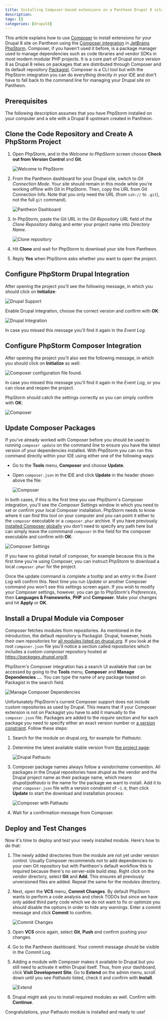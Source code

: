 ```yaml
---
title: Installing Composer-based extensions on a Pantheon Drupal 8 site using JetBrains PhpStorm
description:
tags: []
categories: [drupal8]
---
```


This article explains how to use [Composer](https://getcomposer.org/) to install extensions for your Drupal 8 site on Pantheon using the [Composer integration](https://confluence.jetbrains.com/display/PhpStorm/Composer+Support+in+PhpStorm) in [JetBrains PhpStorm](https://www.jetbrains.com/phpstorm/). Composer, if you haven't used it before, is a package manager used to manage dependencies such as code libraries and vendor SDKs in most modern modular PHP projects. It is a core part of Drupal since version 8 as Drupal 8 relies on packages that are distributed through Composer and its default repository [Packagist](https://packagist.org/). Composer is a CLI tool but with the PhpStorm integration you can do everything directly in your IDE and don't have to fall back to the command line for managing your Drupal site on Pantheon.

## Prerequisites

The following description assumes that you have PhpStorm installed on your computer and a site with a Drupal 8 upstream created in Pantheon.

## Clone the Code Repository and Create A PhpStorm Project

1. Open PhpStorm, and in the _Welcome to PhpStorm_ screen choose **Check out from Version Control** and **Git**.
   
   ![Welcome to PhpStorm](/source/docs/assets/images/integrations/phpstorm/Welcome_to_PhpStorm.png)

2. From the Pantheon dashboard for your Drupal site, switch to _Git Connection Mode_. Your site should remain in this mode while you're working offline with Git in PhpStorm. Then, copy the URL from Git Connection Info. Note that you only need the URL (from `ssh://` to `.git`), not the full `git` command).

    ![Pantheon Dashboard](/source/docs/assets/images/integrations/phpstorm/Pantheon_Dashboard1.png)

3. In PhpStorm, paste the Git URL in the _Git Repository URL_ field of the _Clone Repository_ dialog and enter your project name into _Directory Name_.

   ![Clone repository](/source/docs/assets/images/integrations/phpstorm/Clone_Repository.png)

4. Hit **Clone** and wait for PhpStorm to download your site from Pantheon.
5. Reply **Yes** when PhpStorm asks whether you want to open the project.

## Configure PhpStorm Drupal Integration

After opening the project you'll see the following message, in which you should click on **Initialize**:

![Drupal Support](/source/docs/assets/images/integrations/phpstorm/initdrupal-popup.png)

Enable Drupal integration, choose the correct version and confirm with **OK**:

![Drupal Integration](/source/docs/assets/images/integrations/phpstorm/Drupal.png)

In case you missed this message you'll find it again in the _Event Log_.

## Configure PhpStorm Composer Integration

After opening the project you'll also see the following message, in which you should click on **Initialize** as well:

![Composer configuration file found.](/source/docs/assets/images/integrations/phpstorm/initcomposer-popup.png)

In case you missed this message you'll find it again in the _Event Log_, or you can close and reopen the project.

PhpStorm should catch the settings correctly so you can simply confirm with **OK**:

![Composer](/source/docs/assets/images/integrations/phpstorm/Composer.png)

## Update Composer Packages

If you've already worked with Composer before you should be used to running `composer update` on the command line to ensure you have the latest version of your dependencies installed. With PhpStorm you can run this command directly within your IDE using either one of the following ways:

* Go to the **Tools** menu, **Composer** and choose **Update**.
* Open `composer.json` in the IDE and click **Update** in the header shown above the file:

  ![Composer](/source/docs/assets/images/integrations/phpstorm/composer-update.png)

In both cases, if this is the first time you use PhpStorm's Composer integration, you'll see the _Composer Settings_ window in which you need to set or confirm your local Composer installation. PhpStorm needs to know where it can find this tool on your computer and you can point it either to the `composer` executable or a `composer.phar` archive. If you have previously [installed Composer globally](https://getcomposer.org/doc/00-intro.md#globally) you don't need to specify any path here but can simply leave the commmand `composer` in the field for the composer executable and confirm with **OK**:

![Composer Settings](/source/docs/assets/images/integrations/phpstorm/Composer_Settings.png)

If you have no global install of composer, for example because this is the first time you're using Composer, you can instruct PhpStorm to download a local `composer.phar` for the project.

Once the update command is complete a tooltip and an entry in the _Event Log_ will confirm this. Next time you run _Update_ or another Composer command you won't see this settings screen again. If you wish to modify your Composer settings, however, you can go to PhpStorm's _Preferences_, then **Languages & Frameworks**, **PHP** and **Composer**. Make your changes and hit **Apply** or **OK**.

## Install a Drupal Module via Composer

Composer fetches modules from repositories. As mentioned in the introduction, the default repository is Packagist. Drupal, however, hosts their own repositories for [all modules listed on drupal.org](https://www.drupal.org/project/project_module). If you look at the root `composer.json` file you'll notice a section called _repositories_ which includes a custom _composer_ repository hosted at _https://packages.drupal.org/8_.

PhpStorm's Composer integration has a search UI available that can be accessed by going to the **Tools** menu, **Composer** and **Manage Dependencies ...**. You can type the name of any package hosted on Packagist in the search field.

![Manage Composer Dependencies](/source/docs/assets/images/integrations/phpstorm/Manage_Composer_Dependencies.png)

Unfortunately PhpStorm's current Composer support does not include custom repositories as used by Drupal. This means that if your Composer extension is not on Packagist you have to add it manually to the `composer.json` file. Packages are added to the _require_ section and for each package you need to specify either an exact version number or [a version constraint](https://getcomposer.org/doc/articles/versions.md). Follow these steps:

1. Search for the module on drupal.org, for example for *Pathauto*.
2. Determine the latest available stable version from [the project page](https://www.drupal.org/project/pathauto):

   ![Drupal Pathauto](/source/docs/assets/images/integrations/phpstorm/Pathauto___Drupal_org.png)

3. Composer package names always follow a _vendor/name_ convention. All packages in the Drupal repositories have _drupal_ as the vendor and the Drupal project name as their package name, which means _drupal/pathauto_ is the name for the package we want to install. Add it to your `composer.json` file with a version constraint of `~1.0`, then click **Update** to start the download and installation process:

   ![Composer with Pathauto](/source/docs/assets/images/integrations/phpstorm/composer-pathauto.png)

4. Wait for a confirmation message from Composer.

## Deploy and Test Changes

Now it's time to deploy and test your newly installed module. Here's how to do that:

1. The newly added directories from the module are not yet under version control. Usually Composer recommends not to add dependencies to your own Git repository but with Pantheon's default workflow this is required because there's no server-side build step. Right click on the *vendor* directory, select **Git** and **Add**. This ensures all previously unversioned files are added. Repeat the same for the _modules_ directory.
2. Next, open the **VCS** menu, **Commit Changes**. By default PhpStorm wants to perform a code analysis and check TODOs but since we have only added third party code which we do not want to fix or optimize you should disable the options in order to hide any warnings. Enter a commit message and click **Commit** to confirm.

   ![Commit Changes](/source/docs/assets/images/integrations/phpstorm/Commit_Changes.png)

3. Open **VCS** once again, select **Git**, **Push** and confirm pushing your changes.
4. Go to the Pantheon dashboard. Your commit message should be visible in the Commit Log.
5. Adding a module with Composer makes it available to Drupal but you still need to activate it within Drupal itself. Thus, from your dashboard, click **Visit Development Site**. Go to **Extend** on the admin menu, scroll down until you see _Pathauto_ listed, check it and confirm with **Install**.

   ![Extend](/source/docs/assets/images/integrations/phpstorm/Extend.png)

6. Drupal might ask you to install required modules as well. Confirm with **Continue**.

Congratulations, your Pathauto module is installed and ready to use!